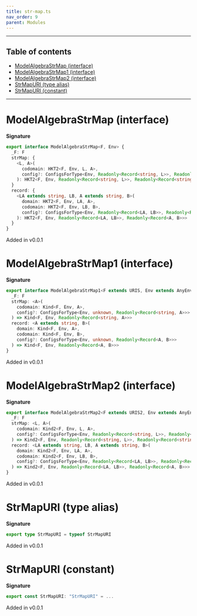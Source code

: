```yaml
---
title: str-map.ts
nav_order: 9
parent: Modules
---
```


---

<h2 class="text-delta">Table of contents</h2>

- [ModelAlgebraStrMap (interface)](#modelalgebrastrmap-interface)
- [ModelAlgebraStrMap1 (interface)](#modelalgebrastrmap1-interface)
- [ModelAlgebraStrMap2 (interface)](#modelalgebrastrmap2-interface)
- [StrMapURI (type alias)](#strmapuri-type-alias)
- [StrMapURI (constant)](#strmapuri-constant)

---

# ModelAlgebraStrMap (interface)

**Signature**

```ts
export interface ModelAlgebraStrMap<F, Env> {
  _F: F
  strMap: {
    <L, A>(
      codomain: HKT2<F, Env, L, A>,
      config?: ConfigsForType<Env, Readonly<Record<string, L>>, Readonly<Record<string, A>>>
    ): HKT2<F, Env, Readonly<Record<string, L>>, Readonly<Record<string, A>>>
  }
  record: {
    <LA extends string, LB, A extends string, B>(
      domain: HKT2<F, Env, LA, A>,
      codomain: HKT2<F, Env, LB, B>,
      config?: ConfigsForType<Env, Readonly<Record<LA, LB>>, Readonly<Record<A, B>>>
    ): HKT2<F, Env, Readonly<Record<LA, LB>>, Readonly<Record<A, B>>>
  }
}
```

Added in v0.0.1

# ModelAlgebraStrMap1 (interface)

**Signature**

```ts
export interface ModelAlgebraStrMap1<F extends URIS, Env extends AnyEnv> {
  _F: F
  strMap: <A>(
    codomain: Kind<F, Env, A>,
    config?: ConfigsForType<Env, unknown, Readonly<Record<string, A>>>
  ) => Kind<F, Env, Readonly<Record<string, A>>>
  record: <A extends string, B>(
    domain: Kind<F, Env, A>,
    codomain: Kind<F, Env, B>,
    config?: ConfigsForType<Env, unknown, Readonly<Record<A, B>>>
  ) => Kind<F, Env, Readonly<Record<A, B>>>
}
```

Added in v0.0.1

# ModelAlgebraStrMap2 (interface)

**Signature**

```ts
export interface ModelAlgebraStrMap2<F extends URIS2, Env extends AnyEnv> {
  _F: F
  strMap: <L, A>(
    codomain: Kind2<F, Env, L, A>,
    config?: ConfigsForType<Env, Readonly<Record<string, L>>, Readonly<Record<string, A>>>
  ) => Kind2<F, Env, Readonly<Record<string, L>>, Readonly<Record<string, A>>>
  record: <LA extends string, LB, A extends string, B>(
    domain: Kind2<F, Env, LA, A>,
    codomain: Kind2<F, Env, LB, B>,
    config?: ConfigsForType<Env, Readonly<Record<LA, LB>>, Readonly<Record<A, B>>>
  ) => Kind2<F, Env, Readonly<Record<LA, LB>>, Readonly<Record<A, B>>>
}
```

Added in v0.0.1

# StrMapURI (type alias)

**Signature**

```ts
export type StrMapURI = typeof StrMapURI
```

Added in v0.0.1

# StrMapURI (constant)

**Signature**

```ts
export const StrMapURI: "StrMapURI" = ...
```

Added in v0.0.1

